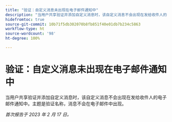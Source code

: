 ```yaml
---
title: "验证：自定义消息未出现在电子邮件通知中"
description: "当用户共享验证并添加自定义消息时，该自定义消息不会出现在发给收件人的电子邮件通知中。主题是验证名称，消息不会在电子邮件中出现。"
hidefromtoc: true
source-git-commit: 10b71f5db302070b8fb851f40e01db7b234c5863
workflow-type: ht
source-wordcount: '98'
ht-degree: 100%

---
```



# 验证：自定义消息未出现在电子邮件通知中

当用户共享验证并添加自定义消息时，该自定义消息不会出现在发给收件人的电子邮件通知中。主题是验证名称，消息不会在电子邮件中出现。

_首次报告于 2023 年 2 月 17 日。_

